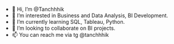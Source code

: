 - 👋 Hi, I’m @Tanchhhik
- 👀 I’m interested in Business and Data Analysis, BI Development.
- 🌱 I’m currently learning SQL, Tableau, Python.
- 💞️ I’m looking to collaborate on BI projects. 
- 📫 You can reach me via tg @tanchhhik

<!---
Tanchhhik/Tanchhhik is a ✨ special ✨ repository because its `README.md` (this file) appears on your GitHub profile.
You can click the Preview link to take a look at your changes.
--->
